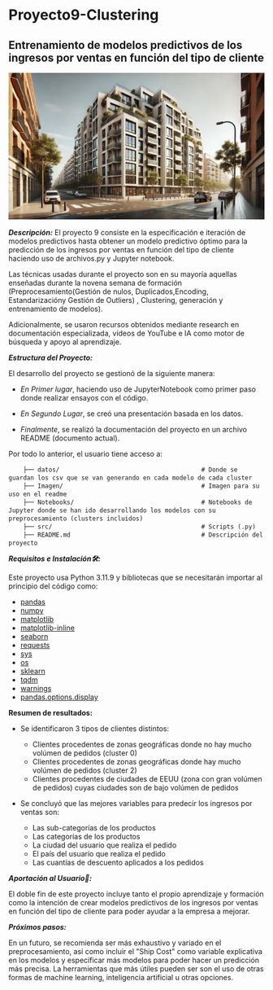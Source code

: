 # Proyecto9-Clustering



## Entrenamiento de modelos predictivos de los ingresos por ventas en función del tipo de cliente
![Modelos predictivos de los ingresos por ventas en función del tipo de cliente](https://github.com/jgilsu11/Proyecto7-PrediccionCasas/blob/main/Imagen/imagen%20alquiler.webp)  
  

***Descripción:***
El proyecto 9 consiste en la especificación e iteración de modelos predictivos hasta obtener un modelo predictivo óptimo para la predicción de los ingresos por ventas en función del tipo de cliente haciendo uso de archivos.py y Jupyter notebook.

Las técnicas usadas durante el proyecto son en su mayoría aquellas enseñadas durante la novena semana de formación (Preprocesamiento(Gestión de nulos, Duplicados,Encoding, Estandarizacióny Gestión de Outliers) , Clustering, generación y entrenamiento de modelos).

Adicionalmente, se usaron recursos obtenidos mediante research en documentación especializada, vídeos de YouTube e IA como motor de búsqueda y apoyo al aprendizaje.


***Estructura del Proyecto:***

El desarrollo del proyecto se gestionó de la siguiente manera:

- _En Primer lugar_, haciendo uso de JupyterNotebook como primer paso donde realizar ensayos con el código.  

- _En Segundo Lugar_, se creó una presentación basada en los datos.

- _Finalmente_, se realizó la documentación del proyecto en un archivo README (documento actual).

Por todo lo anterior, el usuario tiene acceso a:

        ├── datos/                                       # Donde se guardan los csv que se van generando en cada modelo de cada cluster 
        ├── Imagen/                                      # Imagen para su uso en el readme       
        ├── Notebooks/                                   # Notebooks de Jupyter donde se han ido desarrollando los modelos con su preprocesamiento (clusters incluidos)     
        ├── src/                                         # Scripts (.py)
        ├── README.md                                    # Descripción del proyecto
                 
        
***Requisitos e Instalación🛠️:***

Este proyecto usa Python 3.11.9 y bibliotecas que se necesitarán importar al principio del código como:
- [pandas](https://pandas.pydata.org/docs/)
- [numpy](https://numpy.org/doc/2.1/)
- [matplotlib](https://matplotlib.org/stable/index.html)
- [matplotlib-inline](https://ipython.readthedocs.io/en/stable/api/generated/IPython.display.html)
- [seaborn](https://seaborn.pydata.org/)
- [requests](https://requests.readthedocs.io/en/latest/)
- [sys](https://docs.python.org/3/library/sys.html)
- [os](https://docs.python.org/3/library/os.html)
- [sklearn](https://scikit-learn.org/stable/)
- [tqdm](https://tqdm.github.io/)
- [warnings](https://docs.python.org/3/library/warnings.html)
- [pandas.options.display](https://pandas.pydata.org/pandas-docs/stable/user_guide/options.html)


**Resumen de resultados:**    
- Se identificaron 3 tipos de clientes distintos:  
    - Clientes procedentes de zonas geográficas donde no hay mucho volúmen de pedidos (cluster 0)  
    - Clientes procedentes de zonas geográficas donde hay mucho volúmen de pedidos (cluster 2)  
    - Clientes procedentes de ciudades de EEUU (zona con gran volúmen de pedidos) cuyas ciudades son de bajo volúmen de pedidos  

- Se concluyó que las mejores variables para predecir los ingresos por ventas son:  
    - Las sub-categorías de los productos  
    - Las categorías de los productos  
    - La ciudad del usuario que realiza el pedido  
    - El país del usuario que realiza el pedido  
    - Las cuantías de descuento aplicados a los pedidos      
  
***Aportación al Usuario🤝:***

El doble fin de este proyecto incluye tanto el propio aprendizaje y formación como la intención de crear modelos predictivos de los ingresos por ventas en función del tipo de cliente para poder ayudar a la empresa a mejorar.


***Próximos pasos:***

En un futuro, se recomienda ser más exhaustivo y variado en el preprocesamiento, así como incluir el "Ship Cost" como variable explicativa en los modelos y especificar más modelos para poder hacer un predicción más precisa. La herramientas que más útiles pueden ser son el uso de otras formas de machine learning, inteligencia artificial u otras opciones.
